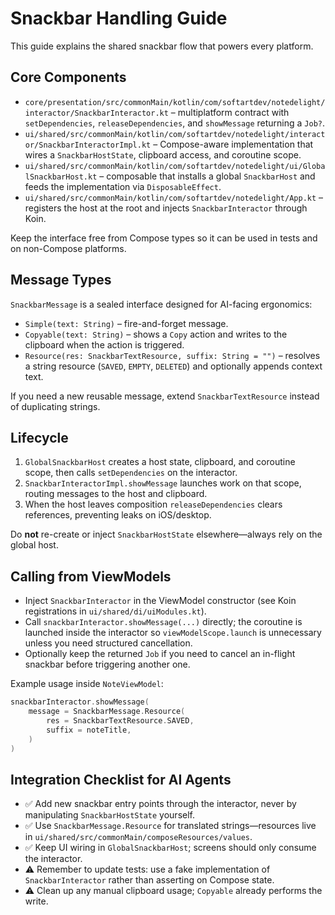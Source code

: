 # Snackbar Handling Guide

This guide explains the shared snackbar flow that powers every platform.

## Core Components

- `core/presentation/src/commonMain/kotlin/com/softartdev/notedelight/interactor/SnackbarInteractor.kt` – multiplatform contract with `setDependencies`, `releaseDependencies`, and `showMessage` returning a `Job?`.
- `ui/shared/src/commonMain/kotlin/com/softartdev/notedelight/interactor/SnackbarInteractorImpl.kt` – Compose-aware implementation that wires a `SnackbarHostState`, clipboard access, and coroutine scope.
- `ui/shared/src/commonMain/kotlin/com/softartdev/notedelight/ui/GlobalSnackbarHost.kt` – composable that installs a global `SnackbarHost` and feeds the implementation via `DisposableEffect`.
- `ui/shared/src/commonMain/kotlin/com/softartdev/notedelight/App.kt` – registers the host at the root and injects `SnackbarInteractor` through Koin.

Keep the interface free from Compose types so it can be used in tests and on non-Compose platforms.

## Message Types

`SnackbarMessage` is a sealed interface designed for AI-facing ergonomics:

- `Simple(text: String)` – fire-and-forget message.
- `Copyable(text: String)` – shows a `Copy` action and writes to the clipboard when the action is triggered.
- `Resource(res: SnackbarTextResource, suffix: String = "")` – resolves a string resource (`SAVED`, `EMPTY`, `DELETED`) and optionally appends context text.

If you need a new reusable message, extend `SnackbarTextResource` instead of duplicating strings.

## Lifecycle

1. `GlobalSnackbarHost` creates a host state, clipboard, and coroutine scope, then calls `setDependencies` on the interactor.
2. `SnackbarInteractorImpl.showMessage` launches work on that scope, routing messages to the host and clipboard.
3. When the host leaves composition `releaseDependencies` clears references, preventing leaks on iOS/desktop.

Do **not** re-create or inject `SnackbarHostState` elsewhere—always rely on the global host.

## Calling from ViewModels

- Inject `SnackbarInteractor` in the ViewModel constructor (see Koin registrations in `ui/shared/di/uiModules.kt`).
- Call `snackbarInteractor.showMessage(...)` directly; the coroutine is launched inside the interactor so `viewModelScope.launch` is unnecessary unless you need structured cancellation.
- Optionally keep the returned `Job` if you need to cancel an in-flight snackbar before triggering another one.

Example usage inside `NoteViewModel`:

```kotlin
snackbarInteractor.showMessage(
    message = SnackbarMessage.Resource(
        res = SnackbarTextResource.SAVED,
        suffix = noteTitle,
    )
)
```

## Integration Checklist for AI Agents

- ✅ Add new snackbar entry points through the interactor, never by manipulating `SnackbarHostState` yourself.
- ✅ Use `SnackbarMessage.Resource` for translated strings—resources live in `ui/shared/src/commonMain/composeResources/values`.
- ✅ Keep UI wiring in `GlobalSnackbarHost`; screens should only consume the interactor.
- ⚠️ Remember to update tests: use a fake implementation of `SnackbarInteractor` rather than asserting on Compose state.
- ⚠️ Clean up any manual clipboard usage; `Copyable` already performs the write.

